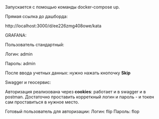 Запускается с помощью команды docker-compose up.

Прямая ссылка до дашборда:

http://localhost:3000/d/ee226zmg408owe/kata

GRAFANA:

Пользователь стандартный:

Логин: admin

Пароль: admin

После ввода учетных данных: нужно нажать кнопочку **Skip**


Swagger и геосервис:

Авторизация реализована через **cookies**: работает и в swagger и в postman. Достаточно проставить корреткный логин и пароль - и токен сам проставиться в нужное место.

Готовый пользователь для авторизации:
Логин: flip
Пароль: flop